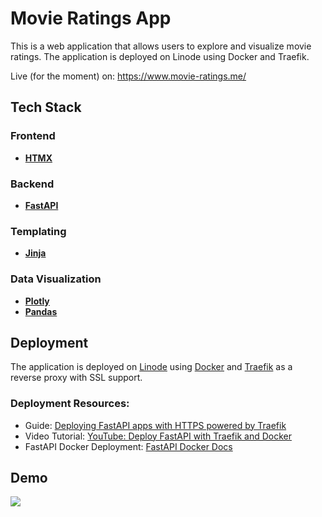 # Movie Ratings App

This is a web application that allows users to explore and visualize movie ratings.
The application is deployed on Linode using Docker and Traefik.

Live (for the moment) on: https://www.movie-ratings.me/

## Tech Stack

### Frontend
- [**HTMX**](https://htmx.org/)

### Backend
- [**FastAPI**](https://fastapi.tiangolo.com/)

### Templating
- [**Jinja**](https://jinja.palletsprojects.com/)

### Data Visualization
- [**Plotly**](https://plotly.com/python/)
- [**Pandas**](https://pandas.pydata.org/)

## Deployment

The application is deployed on [Linode](https://www.linode.com/) using [Docker](https://www.docker.com/) and [Traefik](https://traefik.io/) as a reverse proxy with SSL support.

### Deployment Resources:
- Guide: [Deploying FastAPI apps with HTTPS powered by Traefik](https://github.com/tiangolo/blog-posts/blob/master/deploying-fastapi-apps-with-https-powered-by-traefik/README.md)
- Video Tutorial: [YouTube: Deploy FastAPI with Traefik and Docker](https://www.youtube.com/watch?v=7N5O62FjGDc)
- FastAPI Docker Deployment: [FastAPI Docker Docs](https://fastapi.tiangolo.com/deployment/docker/)


## Demo

![](docs/demo.gif)
